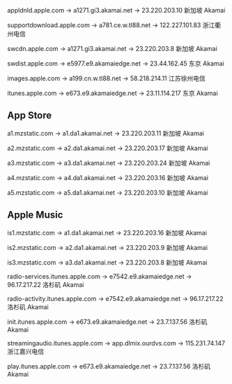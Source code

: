 appldnld.apple.com -> a1271.gi3.akamai.net -> 23.220.203.10 
新加坡 Akamai

supportdownload.apple.com -> a781.ce.w.tl88.net -> 122.227.101.83
浙江衢州电信

swcdn.apple.com -> a1271.gi3.akamai.net -> 23.220.203.8
新加坡 Akamai

swdist.apple.com -> e5977.e9.akamaiedge.net -> 23.44.162.45
东京 Akamai

images.apple.com -> a199.cn.w.tl88.net -> 58.218.214.11
江苏徐州电信

itunes.apple.com -> e673.e9.akamaiedge.net -> 23.11.114.217
东京 Akamai

## App Store

a1.mzstatic.com -> a1.da1.akamai.net -> 23.220.203.11
新加坡 Akamai

a2.mzstatic.com -> a2.da1.akamai.net -> 23.220.203.17
新加坡 Akamai

a3.mzstatic.com -> a3.da1.akamai.net -> 23.220.203.24
新加坡 Akamai

a4.mzstatic.com -> a4.da1.akamai.net -> 23.220.203.16 
新加坡 Akamai

a5.mzstatic.com -> a5.da1.akamai.net -> 23.220.203.10
新加坡 Akamai

## Apple Music
is1.mzstatic.com -> a1.da1.akamai.net -> 23.220.203.16
新加坡 Akamai

is2.mzstatic.com -> a2.da1.akamai.net -> 23.220.203.9
新加坡 Akamai

is3.mzstatic.com -> a3.da1.akamai.net -> 23.220.203.8
新加坡 Akamai

radio-services.itunes.apple.com -> e7542.e9.akamaiedge.net -> 96.17.217.22
洛杉矶 Akamai

radio-activity.itunes.apple.com -> e7542.e9.akamaiedge.net -> 96.17.217.22
洛杉矶 Akamai

init.itunes.apple.com -> e673.e9.akamaiedge.net -> 23.7.137.56
洛杉矶 Akamai

streamingaudio.itunes.apple.com -> app.dlmix.ourdvs.com -> 115.231.74.147
浙江嘉兴电信

play.itunes.apple.com -> e673.e9.akamaiedge.net -> 23.7.137.56
洛杉矶 Akamai




